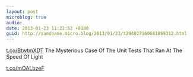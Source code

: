 ```yaml
---
layout: post
microblog: true
audio: 
date: 2013-01-23 11:21:52 +0100
guid: http://samdeane.micro.blog/2013/01/23/t294027160681869312.html
---
```

[t.co/BtwtmXDT](http://t.co/BtwtmXDT) The Mysterious Case Of The Unit Tests That Ran At The Speed Of Light

[t.co/mOALbzeF](http://t.co/mOALbzeF)
